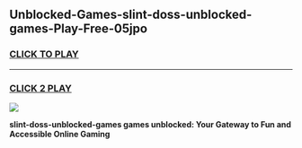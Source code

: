 
## Unblocked-Games-slint-doss-unblocked-games-Play-Free-05jpo
<h3>
<a href="https://premium76.site?title=slint-doss-unblocked-games&ref=09A">CLICK TO PLAY</a></h3>
<hr>

<h3>
<a href="https://premium76.site?title=slint-doss-unblocked-games&ref=09A">CLICK 2 PLAY</a>
  
</h3>

<a href="https://premium76.site?title=slint-doss-unblocked-games&ref=09A"><img src="https://clearcache.store/games.png"></a>


**slint-doss-unblocked-games games unblocked: Your Gateway to Fun and Accessible Online Gaming**
